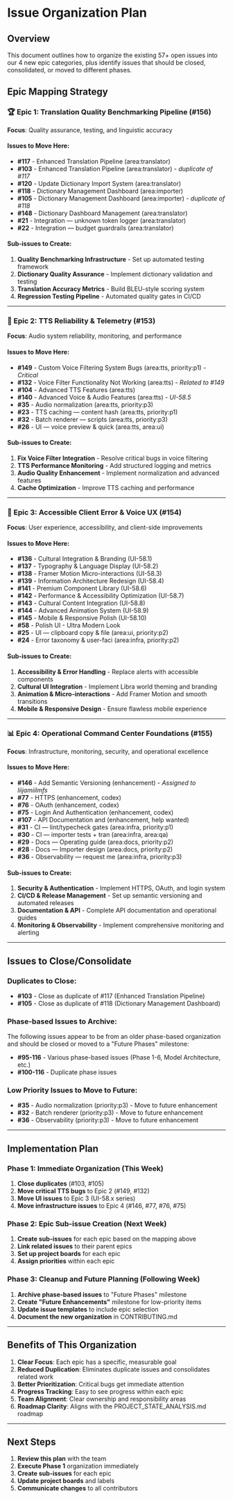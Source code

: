 # Issue Organization Plan

## Overview
This document outlines how to organize the existing 57+ open issues into our 4 new epic categories, plus identify issues that should be closed, consolidated, or moved to different phases.

## Epic Mapping Strategy

### 🏆 Epic 1: Translation Quality Benchmarking Pipeline (#156)
**Focus**: Quality assurance, testing, and linguistic accuracy

#### Issues to Move Here:
- **#117** - Enhanced Translation Pipeline (area:translator)
- **#103** - Enhanced Translation Pipeline (area:translator) - *duplicate of #117*
- **#120** - Update Dictionary Import System (area:translator)
- **#118** - Dictionary Management Dashboard (area:importer)
- **#105** - Dictionary Management Dashboard (area:importer) - *duplicate of #118*
- **#148** - Dictionary Dashboard Management (area:translator)
- **#21** - Integration — unknown token logger (area:translator)
- **#22** - Integration — budget guardrails (area:translator)

#### Sub-issues to Create:
1. **Quality Benchmarking Infrastructure** - Set up automated testing framework
2. **Dictionary Quality Assurance** - Implement dictionary validation and testing
3. **Translation Accuracy Metrics** - Build BLEU-style scoring system
4. **Regression Testing Pipeline** - Automated quality gates in CI/CD

---

### 🔧 Epic 2: TTS Reliability & Telemetry (#153)
**Focus**: Audio system reliability, monitoring, and performance

#### Issues to Move Here:
- **#149** - Custom Voice Filtering System Bugs (area:tts, priority:p1) - *Critical*
- **#132** - Voice Filter Functionality Not Working (area:tts) - *Related to #149*
- **#104** - Advanced TTS Features (area:tts)
- **#140** - Advanced Voice & Audio Features (area:tts) - *UI-58.5*
- **#35** - Audio normalization (area:tts, priority:p3)
- **#23** - TTS caching — content hash (area:tts, priority:p1)
- **#32** - Batch renderer — scripts (area:tts, priority:p3)
- **#26** - UI — voice preview & quick (area:tts, area:ui)

#### Sub-issues to Create:
1. **Fix Voice Filter Integration** - Resolve critical bugs in voice filtering
2. **TTS Performance Monitoring** - Add structured logging and metrics
3. **Audio Quality Enhancement** - Implement normalization and advanced features
4. **Cache Optimization** - Improve TTS caching and performance

---

### 🎨 Epic 3: Accessible Client Error & Voice UX (#154)
**Focus**: User experience, accessibility, and client-side improvements

#### Issues to Move Here:
- **#136** - Cultural Integration & Branding (UI-58.1)
- **#137** - Typography & Language Display (UI-58.2)
- **#138** - Framer Motion Micro-interactions (UI-58.3)
- **#139** - Information Architecture Redesign (UI-58.4)
- **#141** - Premium Component Library (UI-58.6)
- **#142** - Performance & Accessibility Optimization (UI-58.7)
- **#143** - Cultural Content Integration (UI-58.8)
- **#144** - Advanced Animation System (UI-58.9)
- **#145** - Mobile & Responsive Polish (UI-58.10)
- **#58** - Polish UI - Ultra Modern Look
- **#25** - UI — clipboard copy & file (area:ui, priority:p2)
- **#24** - Error taxonomy & user-faci (area:infra, priority:p2)

#### Sub-issues to Create:
1. **Accessibility & Error Handling** - Replace alerts with accessible components
2. **Cultural UI Integration** - Implement Libra world theming and branding
3. **Animation & Micro-interactions** - Add Framer Motion and smooth transitions
4. **Mobile & Responsive Design** - Ensure flawless mobile experience

---

### 📊 Epic 4: Operational Command Center Foundations (#155)
**Focus**: Infrastructure, monitoring, security, and operational excellence

#### Issues to Move Here:
- **#146** - Add Semantic Versioning (enhancement) - *Assigned to liijamiilmfs*
- **#77** - HTTPS (enhancement, codex)
- **#76** - OAuth (enhancement, codex)
- **#75** - Login And Authentication (enhancement, codex)
- **#107** - API Documentation and (enhancement, help wanted)
- **#31** - CI — lint/typecheck gates (area:infra, priority:p1)
- **#30** - CI — importer tests + tran (area:infra, area:qa)
- **#29** - Docs — Operating guide (area:docs, priority:p2)
- **#28** - Docs — Importer design (area:docs, priority:p2)
- **#36** - Observability — request me (area:infra, priority:p3)

#### Sub-issues to Create:
1. **Security & Authentication** - Implement HTTPS, OAuth, and login system
2. **CI/CD & Release Management** - Set up semantic versioning and automated releases
3. **Documentation & API** - Complete API documentation and operational guides
4. **Monitoring & Observability** - Implement comprehensive monitoring and alerting

---

## Issues to Close/Consolidate

### Duplicates to Close:
- **#103** - Close as duplicate of #117 (Enhanced Translation Pipeline)
- **#105** - Close as duplicate of #118 (Dictionary Management Dashboard)

### Phase-based Issues to Archive:
The following issues appear to be from an older phase-based organization and should be closed or moved to a "Future Phases" milestone:
- **#95-116** - Various phase-based issues (Phase 1-6, Model Architecture, etc.)
- **#100-116** - Duplicate phase issues

### Low Priority Issues to Move to Future:
- **#35** - Audio normalization (priority:p3) - Move to future enhancement
- **#32** - Batch renderer (priority:p3) - Move to future enhancement
- **#36** - Observability (priority:p3) - Move to future enhancement

---

## Implementation Plan

### Phase 1: Immediate Organization (This Week)
1. **Close duplicates** (#103, #105)
2. **Move critical TTS bugs** to Epic 2 (#149, #132)
3. **Move UI issues** to Epic 3 (UI-58.x series)
4. **Move infrastructure issues** to Epic 4 (#146, #77, #76, #75)

### Phase 2: Epic Sub-issue Creation (Next Week)
1. **Create sub-issues** for each epic based on the mapping above
2. **Link related issues** to their parent epics
3. **Set up project boards** for each epic
4. **Assign priorities** within each epic

### Phase 3: Cleanup and Future Planning (Following Week)
1. **Archive phase-based issues** to "Future Phases" milestone
2. **Create "Future Enhancements"** milestone for low-priority items
3. **Update issue templates** to include epic selection
4. **Document the new organization** in CONTRIBUTING.md

---

## Benefits of This Organization

1. **Clear Focus**: Each epic has a specific, measurable goal
2. **Reduced Duplication**: Eliminates duplicate issues and consolidates related work
3. **Better Prioritization**: Critical bugs get immediate attention
4. **Progress Tracking**: Easy to see progress within each epic
5. **Team Alignment**: Clear ownership and responsibility areas
6. **Roadmap Clarity**: Aligns with the PROJECT_STATE_ANALYSIS.md roadmap

---

## Next Steps

1. **Review this plan** with the team
2. **Execute Phase 1** organization immediately
3. **Create sub-issues** for each epic
4. **Update project boards** and labels
5. **Communicate changes** to all contributors
